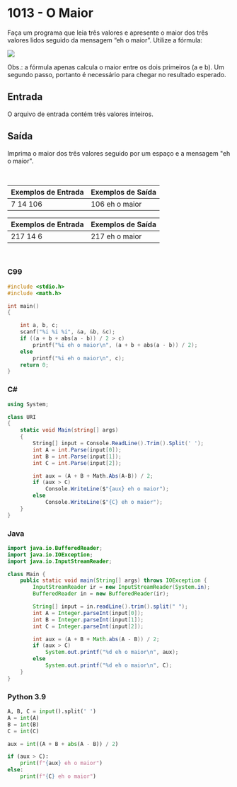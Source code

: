 # 1013 - O Maior

Faça um programa que leia três valores e apresente o maior dos três valores lidos seguido da mensagem “eh o maior”. Utilize a fórmula:

![](https://resources.urionlinejudge.com.br/gallery/images/problems/UOJ_1013.png)

Obs.: a fórmula apenas calcula o maior entre os dois primeiros (a e b). Um segundo passo, portanto é necessário para chegar no resultado esperado.

## Entrada

O arquivo de entrada contém três valores inteiros.

## Saída

Imprima o maior dos três valores seguido por um espaço e a mensagem "eh o maior".

&nbsp;

| Exemplos de Entrada | Exemplos de Saída |
| ------------------- | ----------------- |
| 7 14 106            | 106 eh o maior    |

| Exemplos de Entrada | Exemplos de Saída |
| ------------------- | ----------------- |
| 217 14 6            | 217 eh o maior    |

&nbsp;

### C99

```c
#include <stdio.h>
#include <math.h>

int main()
{

    int a, b, c;
    scanf("%i %i %i", &a, &b, &c);
    if ((a + b + abs(a - b)) / 2 > c)
        printf("%i eh o maior\n", (a + b + abs(a - b)) / 2);
    else
        printf("%i eh o maior\n", c);
    return 0;
}
```

### C#

```cs
using System;

class URI
{
    static void Main(string[] args)
    {
        String[] input = Console.ReadLine().Trim().Split(' ');
        int A = int.Parse(input[0]);
        int B = int.Parse(input[1]);
        int C = int.Parse(input[2]);

        int aux = (A + B + Math.Abs(A-B)) / 2;
        if (aux > C)
            Console.WriteLine($"{aux} eh o maior");
        else
            Console.WriteLine($"{C} eh o maior");
    }
}
```

### Java

```java
import java.io.BufferedReader;
import java.io.IOException;
import java.io.InputStreamReader;

class Main {
    public static void main(String[] args) throws IOException {
        InputStreamReader ir = new InputStreamReader(System.in);
        BufferedReader in = new BufferedReader(ir);

        String[] input = in.readLine().trim().split(" ");
        int A = Integer.parseInt(input[0]);
        int B = Integer.parseInt(input[1]);
        int C = Integer.parseInt(input[2]);

        int aux = (A + B + Math.abs(A - B)) / 2;
        if (aux > C)
            System.out.printf("%d eh o maior\n", aux);
        else
            System.out.printf("%d eh o maior\n", C);
    }
}
```

### Python 3.9

```python
A, B, C = input().split(' ')
A = int(A)
B = int(B)
C = int(C)

aux = int((A + B + abs(A - B)) / 2)

if (aux > C):
    print(f"{aux} eh o maior")
else:
    print(f"{C} eh o maior")
```
